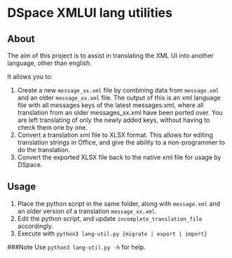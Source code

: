 # DSpace XMLUI lang utilities
## About
The aim of this project is to assist in translating the XML UI into 
another language, other than english.

It allows you to:
1. Create a new `message_xx.xml` file by combining data from `message.xml` and an older `message_xx.xml` file. The output of this is an xml language file with all messages keys of the latest messages.xml, where all translation from an older messages_xx.xml have been ported over. You are left translating of only the newly added keys, without having to check them one by one.
2. Convert a translation xml file to XLSX format. This allows for editing translation strings in Office, and give the ability to a non-programmer to do the translation.
3. Convert the exported XLSX file back to the native xml file for usage by DSpace.


## Usage
1. Place the python script in the same folder, along with `message.xml`
and an older version of a translation `message_xx.xml`.
2. Edit the python script, and update `incomplete_translation_file`
 accordingly.
3. Execute with `python3 lang-util.py {migrate | export | import}`


###Note
Use `python3 lang-util.py -h` for help.